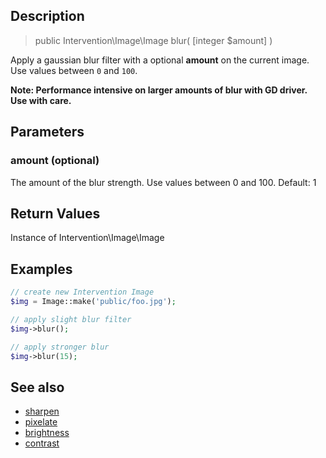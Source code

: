 ## Description

> public Intervention\Image\Image blur( [integer $amount] )

Apply a gaussian blur filter with a optional **amount** on the current image. Use values between ```0``` and ```100```.

**Note: Performance intensive on larger amounts of blur with GD driver. Use with care.**

## Parameters

### amount (optional)
The amount of the blur strength. Use values between 0 and 100. Default: 1

## Return Values
Instance of Intervention\Image\Image

## Examples

```php
// create new Intervention Image
$img = Image::make('public/foo.jpg');

// apply slight blur filter
$img->blur();

// apply stronger blur
$img->blur(15);
```

## See also

- [sharpen](/api/sharpen)
- [pixelate](/api/pixelate)
- [brightness](/api/brightness)
- [contrast](/api/contrast)
